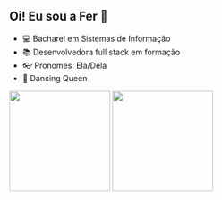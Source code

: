 ## Oi! Eu sou a Fer 👋
- 💻 Bacharel em Sistemas de Informação
- 📚 Desenvolvedora full stack em formação
- 👓 Pronomes: Ela/Dela
- 💃 Dancing Queen



<div>		
<img margin-right="200px" height="180em" src="https://github-readme-stats.vercel.app/api?username=fernanda-reis&count_private=true&show_icons=true&theme=github_dark"/>
<img height="180em" src="https://github-readme-stats.vercel.app/api/top-langs/?username=fernanda-reis&layout=compact&count_private=true&show_icons=true&theme=github_dark"/>
</div>



	
